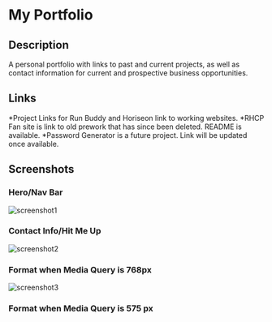 # My Portfolio

## Description

A personal portfolio with links to past and current projects, as well as contact information
for current and prospective business opportunities.

## Links

*Project Links for Run Buddy and Horiseon link to working websites.
*RHCP Fan site is link to old prework that has since been deleted. README is available.
\*Password Generator is a future project. Link will be updated once available.

## Screenshots

### Hero/Nav Bar

![screenshot1](https://user-images.githubusercontent.com/83250389/119244565-2f847900-bb2f-11eb-8df1-cc34834eaea9.png)

### Contact Info/Hit Me Up

![screenshot2](https://user-images.githubusercontent.com/83250389/119244585-50e56500-bb2f-11eb-836c-b55284a3a20d.png)

### Format when Media Query is 768px

![screenshot3](https://user-images.githubusercontent.com/83250389/119244648-e7b22180-bb2f-11eb-87da-bffcb150d0cf.png)

### Format when Media Query is 575 px
